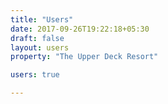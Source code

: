 ```yaml
---
title: "Users"
date: 2017-09-26T19:22:18+05:30
draft: false
layout: users
property: "The Upper Deck Resort"

users: true

---
```

